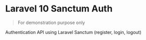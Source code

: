 # Laravel 10 Sanctum Auth

> For demonstration purpose only

Authentication API using Laravel Sanctum (register, login, logout)
